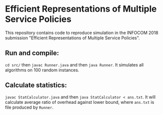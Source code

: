 # Efficient Representations of Multiple Service Policies

This repository contains code to reproduce simulation in the INFOCOM 2018 submission "Efficient Representations of Multiple Service Policies".

## Run and compile: 

`cd src/` then `javac Runner.java` and then `java Runner`. It simulates all algorithms on 100 random instances.

## Calculate statistics:

`javac StatCalculator.java` and then `java StatCalculator < ans.txt`. It will calculate average ratio of overhead against lower bound,  where `ans.txt` is file produced by `Runner`.
